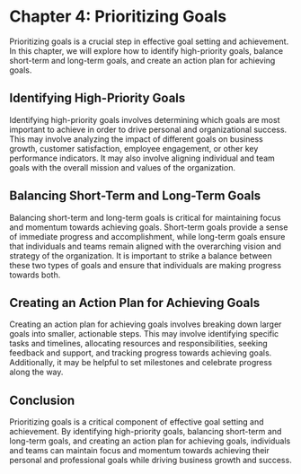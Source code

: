Chapter 4: Prioritizing Goals
=============================

Prioritizing goals is a crucial step in effective goal setting and achievement. In this chapter, we will explore how to identify high-priority goals, balance short-term and long-term goals, and create an action plan for achieving goals.

Identifying High-Priority Goals
-------------------------------

Identifying high-priority goals involves determining which goals are most important to achieve in order to drive personal and organizational success. This may involve analyzing the impact of different goals on business growth, customer satisfaction, employee engagement, or other key performance indicators. It may also involve aligning individual and team goals with the overall mission and values of the organization.

Balancing Short-Term and Long-Term Goals
----------------------------------------

Balancing short-term and long-term goals is critical for maintaining focus and momentum towards achieving goals. Short-term goals provide a sense of immediate progress and accomplishment, while long-term goals ensure that individuals and teams remain aligned with the overarching vision and strategy of the organization. It is important to strike a balance between these two types of goals and ensure that individuals are making progress towards both.

Creating an Action Plan for Achieving Goals
-------------------------------------------

Creating an action plan for achieving goals involves breaking down larger goals into smaller, actionable steps. This may involve identifying specific tasks and timelines, allocating resources and responsibilities, seeking feedback and support, and tracking progress towards achieving goals. Additionally, it may be helpful to set milestones and celebrate progress along the way.

Conclusion
----------

Prioritizing goals is a critical component of effective goal setting and achievement. By identifying high-priority goals, balancing short-term and long-term goals, and creating an action plan for achieving goals, individuals and teams can maintain focus and momentum towards achieving their personal and professional goals while driving business growth and success.

